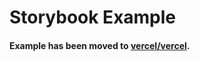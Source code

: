 # Storybook Example

#### Example has been moved to [vercel/vercel](https://github.com/vercel/vercel/tree/master/examples/storybook).
